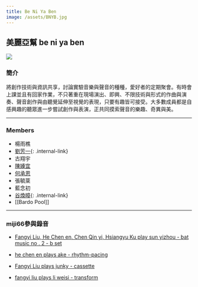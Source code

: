 ```yaml
---
title: Be Ni Ya Ben
image: /assets/BNYB.jpg
---
```


## 美麗亞幫 be ni ya ben
![]({{page.image}})
### 簡介
將創作技術與資訊共享，討論實驗音樂與聲音的種種，愛好者的定期聚會。有時會上課並且有回家作業，不只著重在現場演出、即興、不限技術與形式的作曲與演奏、聲音創作與由聽覺延伸至視覺的表現，只要有趣皆可接受。大多數成員都是自感興趣的聽眾進一步嘗試創作與表演，正共同摸索聲音的樂趣、奇異與美。

---
### Members
- 楊雨樵 
- [劉芳一](Fangyi%20Liu.md){: .internal-link}
- 古翔宇
- [陳嫀宜](https://soundcloud.com/user-122959456) 
- [何承恩](https://soundcloud.com/nnzz)
- 張毓棻
- 藍念初
- [谷煥暲](Bardo%20Pool.md){: .internal-link}
- [[Bardo Pool]]
  
---

### miji66參與錄音
- [Fangyi Liu, He Chen en, Chen Qin yi, Hsiangyu Ku play sun yizhou - bat music no . 2 - b set](https://subjamlabel.bandcamp.com/track/fangyi-liu-he-cheng-en-chen-qin-yi-hsiangyu-ku-play-sun-yizhou-bat-music-no-2-b-set)

- [he chen en plays ake - rhythm​-​pacing](https://subjamlabel.bandcamp.com/track/he-chen-en-plays-ake-rhythm-pacing)

- [Fangyi Liu plays junky - cassette](https://subjamlabel.bandcamp.com/track/fangyi-liu-plays-junky-cassette)

- [fangyi liu plays li weisi - transform](https://subjamlabel.bandcamp.com/track/fangyi-liu-plays-li-weisi-transform)

